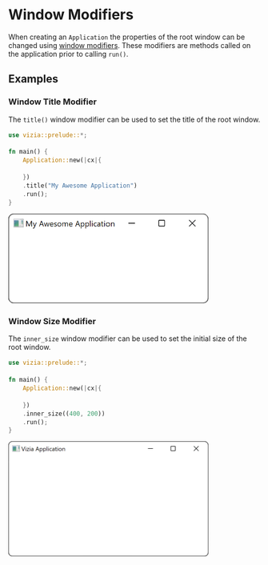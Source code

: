 # Window Modifiers

When creating an `Application` the properties of the root window can be changed using [window modifiers](https://docs.vizia.dev/vizia/window/trait.WindowModifiers.html). These modifiers are methods called on the application prior to calling `run()`.

## Examples

### Window Title Modifier

The `title()` window modifier can be used to set the title of the root window.

```rust
use vizia::prelude::*;

fn main() {
    Application::new(|cx|{

    })
    .title("My Awesome Application")
    .run();
}
```

<img src="../../img/window_title.png" alt="A window with the title 'My Awesome Application'" width="400"/>

### Window Size Modifier

The `inner_size` window modifier can be used to set the initial size of the root window.

```rust
use vizia::prelude::*;

fn main() {
    Application::new(|cx|{

    })
    .inner_size((400, 200))
    .run();
}
```

<img src="../../img/inner_size.png" alt="A window with its size set to 400 by 200" width="400"/>
